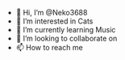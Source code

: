 - 👋 Hi, I’m @Neko3688
- 👀 I’m interested in Cats
- 🌱 I’m currently learning Music
- 💞️ I’m looking to collaborate on 
- 📫 How to reach me 

<!---
Neko3688/Neko3688 is a ✨ special ✨ repository because its `README.md` (this file) appears on your GitHub profile.
You can click the Preview link to take a look at your changes.
--->
